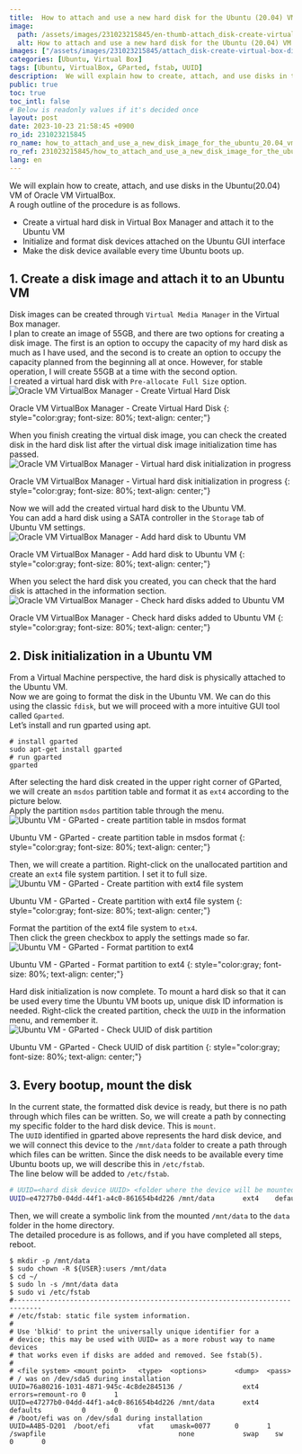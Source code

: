 ```yaml
---
title:  How to attach and use a new hard disk for the Ubuntu (20.04) VM in Oracle VM VirtualBox
image:
  path: /assets/images/231023215845/en-thumb-attach_disk-create-virtual-box-disk-image.png
  alt: How to attach and use a new hard disk for the Ubuntu (20.04) VM in Oracle VM VirtualBox
images: ["/assets/images/231023215845/attach_disk-create-virtual-box-disk-image.png", "/assets/images/231023215845/attach_disk-virtual-box-media-image.png", "/assets/images/231023215845/attach_disk-choose-disk.png", "/assets/images/231023215845/attach_disk-attached-disk-image.png", "/assets/images/231023215845/attach_disk-create-partition-table.png", "/assets/images/231023215845/attach_disk-create-partition.png", "/assets/images/231023215845/attach_disk-format-disk.png", "/assets/images/231023215845/attach_disk-disk-uuid.png"]
categories: [Ubuntu, Virtual Box]
tags: [Ubuntu, VirtualBox, GParted, fstab, UUID]
description:  We will explain how to create, attach, and use disks in the Ubuntu(20.04) VM of Oracle VM VirtualBox. A rough outline of the procedure is as follows.
public: true
toc: true
toc_intl: false
# Below is readonly values if it's decided once
layout: post
date: 2023-10-23 21:58:45 +0900
ro_id: 231023215845
ro_name: how_to_attach_and_use_a_new_disk_image_for_the_ubuntu_20.04_vm_in_oracle_vm_virtualbox
ro_ref: 231023215845/how_to_attach_and_use_a_new_disk_image_for_the_ubuntu_20.04_vm_in_oracle_vm_virtualbox
lang: en
---
```

We will explain how to create, attach, and use disks in the Ubuntu(20.04) VM of Oracle VM VirtualBox.  
A rough outline of the procedure is as follows.  
- Create a virtual hard disk in Virtual Box Manager and attach it to the Ubuntu VM
- Initialize and format disk devices attached on the Ubuntu GUI interface
- Make the disk device available every time Ubuntu boots up.

## 1. Create a disk image and attach it to an Ubuntu VM
Disk images can be created through `Virtual Media Manager` in the Virtual Box manager.  
I plan to create an image of 55GB, and there are two options for creating a disk image. The first is an option to occupy the capacity of my hard disk as much as I have used, and the second is to create an option to occupy the capacity planned from the beginning all at once. However, for stable operation, I will create 55GB at a time with the second option.  
I created a virtual hard disk with `Pre-allocate Full Size` option.  
![Oracle VM VirtualBox Manager - Create Virtual Hard Disk](/assets/images/231023215845/attach_disk-create-virtual-box-disk-image.png)  

Oracle VM VirtualBox Manager - Create Virtual Hard Disk
{: style="color:gray; font-size: 80%; text-align: center;"}

When you finish creating the virtual disk image, you can check the created disk in the hard disk list after the virtual disk image initialization time has passed.  
![Oracle VM VirtualBox Manager - Virtual hard disk initialization in progress](/assets/images/231023215845/attach_disk-virtual-box-media-image.png)  

Oracle VM VirtualBox Manager - Virtual hard disk initialization in progress
{: style="color:gray; font-size: 80%; text-align: center;"}

Now we will add the created virtual hard disk to the Ubuntu VM.  
You can add a hard disk using a SATA controller in the `Storage` tab of Ubuntu VM settings.  
![Oracle VM VirtualBox Manager - Add hard disk to Ubuntu VM](/assets/images/231023215845/attach_disk-choose-disk.png)  

Oracle VM VirtualBox Manager - Add hard disk to Ubuntu VM
{: style="color:gray; font-size: 80%; text-align: center;"}

When you select the hard disk you created, you can check that the hard disk is attached in the information section.  
![Oracle VM VirtualBox Manager - Check hard disks added to Ubuntu VM](/assets/images/231023215845/attach_disk-attached-disk-image.png)  

Oracle VM VirtualBox Manager - Check hard disks added to Ubuntu VM
{: style="color:gray; font-size: 80%; text-align: center;"}

## 2. Disk initialization in a Ubuntu VM
From a Virtual Machine perspective, the hard disk is physically attached to the Ubuntu VM.  
Now we are going to format the disk in the Ubuntu VM. We can do this using the classic `fdisk`, but we will proceed with a more intuitive GUI tool called `Gparted`.  
Let’s install and run gparted using apt.  

```shell
# install gparted
sudo apt-get install gparted
# run gparted
gparted
```
After selecting the hard disk created in the upper right corner of GParted, we will create an `msdos` partition table and format it as `ext4` according to the picture below.  
Apply the partition `msdos` partition table through the menu.  
![Ubuntu VM - GParted - create partition table in msdos format](/assets/images/231023215845/attach_disk-create-partition-table.png)  

Ubuntu VM - GParted - create partition table in msdos format
{: style="color:gray; font-size: 80%; text-align: center;"}

Then, we will create a partition. Right-click on the unallocated partition and create an `ext4` file system partition. I set it to full size.  
![Ubuntu VM - GParted - Create partition with ext4 file system](/assets/images/231023215845/attach_disk-create-partition.png)  

Ubuntu VM - GParted - Create partition with ext4 file system
{: style="color:gray; font-size: 80%; text-align: center;"}

Format the partition of the ext4 file system to `etx4`.  
Then click the green checkbox to apply the settings made so far.  
![Ubuntu VM - GParted - Format partition to ext4](/assets/images/231023215845/attach_disk-format-disk.png)  

Ubuntu VM - GParted - Format partition to ext4
{: style="color:gray; font-size: 80%; text-align: center;"}

Hard disk initialization is now complete. To mount a hard disk so that it can be used every time the Ubuntu VM boots up, unique disk ID information is needed. Right-click the created partition, check the `UUID` in the information menu, and remember it.  
![Ubuntu VM - GParted - Check UUID of disk partition](/assets/images/231023215845/attach_disk-disk-uuid.png)  

Ubuntu VM - GParted - Check UUID of disk partition
{: style="color:gray; font-size: 80%; text-align: center;"}

## 3. Every bootup, mount the disk
In the current state, the formatted disk device is ready, but there is no path through which files can be written. So, we will create a path by connecting my specific folder to the hard disk device. This is `mount`.  
The `UUID` identified in gparted above represents the hard disk device, and we will connect this device to the `/mnt/data` folder to create a path through which files can be written. Since the disk needs to be available every time Ubuntu boots up, we will describe this in `/etc/fstab`.  
The line below will be added to `/etc/fstab`.  

```bash
# UUID=<hard disk device UUID> <folder where the device will be mounted> ext4    defaults          0       0 
UUID=e47277b0-04dd-44f1-a4c0-861654b4d226 /mnt/data       ext4    defaults          0       0 
```
Then, we will create a symbolic link from the mounted `/mnt/data` to the `data` folder in the home directory.  
The detailed procedure is as follows, and if you have completed all steps, reboot.  

```shell
$ mkdir -p /mnt/data
$ sudo chown -R ${USER}:users /mnt/data
$ cd ~/
$ sudo ln -s /mnt/data data
$ sudo vi /etc/fstab  
#-----------------------------------------------------------------------------
# /etc/fstab: static file system information.
#
# Use 'blkid' to print the universally unique identifier for a
# device; this may be used with UUID= as a more robust way to name devices
# that works even if disks are added and removed. See fstab(5).
#
# <file system> <mount point>   <type>  <options>       <dump>  <pass>
# / was on /dev/sda5 during installation
UUID=76a80216-1031-4871-945c-4c8de2845136 /               ext4    errors=remount-ro 0       1
UUID=e47277b0-04dd-44f1-a4c0-861654b4d226 /mnt/data       ext4    defaults          0       0 
# /boot/efi was on /dev/sda1 during installation
UUID=A4B5-D201  /boot/efi       vfat    umask=0077      0       1
/swapfile                                 none            swap    sw              0       0
```
